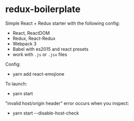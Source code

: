 # redux-boilerplate

Simple React + Redux starter with the following config:

- React, ReactDOM
- Redux, React-Redux
- Webpack 3
- Babel with es2015 and react presets
- work with `.js` or `.jsx` files

Config:

- yarn add react-emojione

To launch:

- yarn start

"invalid host/origin header" error occurs when you inspect:

- yarn start --disable-host-check
